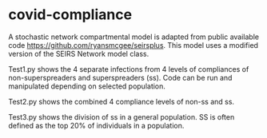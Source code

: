 # covid-compliance

A stochastic network compartmental model is adapted from public available code https://github.com/ryansmcgee/seirsplus. This model uses a modified version of the SEIRS Network model class. 

Test1.py shows the 4 separate infections from 4 levels of compliances of non-superspreaders and superspreaders (ss). Code can be run and manipulated depending on selected population.

Test2.py shows the combined 4 compliance levels of non-ss and ss.

Test3.py shows the division of ss in a general population. SS is often defined as the top 20% of individuals in a population.
